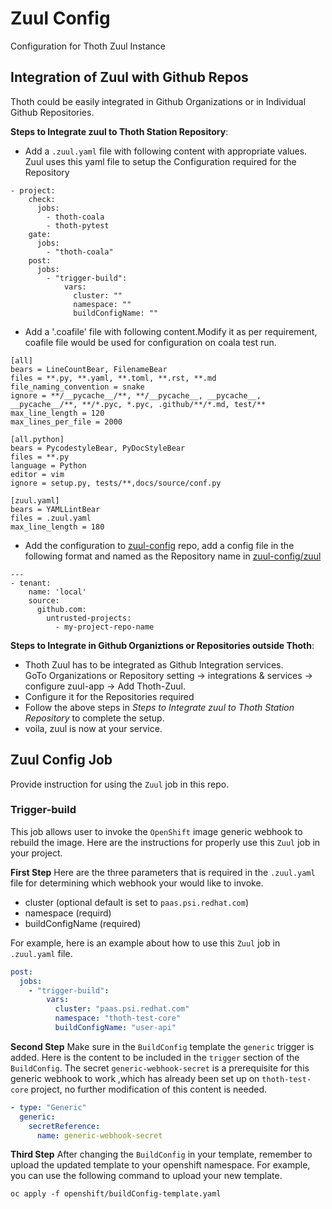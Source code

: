 # Zuul Config

Configuration for Thoth Zuul Instance

## Integration of Zuul with Github Repos

Thoth could be easily integrated in Github Organizations or in Individual Github Repositories.

**Steps to Integrate zuul to Thoth Station Repository**:

- Add a `.zuul.yaml` file with following content with appropriate values. Zuul uses this yaml file to setup the Configuration required for the Repository

```
- project:
    check:
      jobs:
        - thoth-coala
        - thoth-pytest
    gate:
      jobs:
        - "thoth-coala"
    post:
      jobs:
        - "trigger-build":
            vars:
              cluster: ""
              namespace: ""
              buildConfigName: ""
```

- Add a '.coafile' file with following content.Modify it as per requirement, coafile file would be used for configuration on coala test run.

```
[all]
bears = LineCountBear, FilenameBear
files = **.py, **.yaml, **.toml, **.rst, **.md
file_naming_convention = snake
ignore = **/__pycache__/**, **/__pycache__, __pycache__, __pycache__/**, **/*.pyc, *.pyc, .github/**/*.md, test/**
max_line_length = 120
max_lines_per_file = 2000

[all.python]
bears = PycodestyleBear, PyDocStyleBear
files = **.py
language = Python
editor = vim
ignore = setup.py, tests/**,docs/source/conf.py

[zuul.yaml]
bears = YAMLLintBear
files = .zuul.yaml
max_line_length = 180
```

- Add the configuration to [zuul-config](https://github.com/thoth-station/zuul-config) repo, add a config file in the following format and named as the Repository name in [zuul-config/zuul](https://github.com/thoth-station/zuul-config/tree/master/zuul)

```
---
- tenant:
    name: 'local'
    source:
      github.com:
        untrusted-projects:
          - my-project-repo-name
```

**Steps to Integrate in Github Organiztions or Repositories outside Thoth**:

- Thoth Zuul has to be integrated as Github Integration services.<br>
  GoTo Organizations or Repository setting -> integrations & services -> configure zuul-app -> Add Thoth-Zuul.
- Configure it for the Repositories required
- Follow the above steps in _Steps to Integrate zuul to Thoth Station Repository_ to complete the setup.
- voila, zuul is now at your service.

## Zuul Config Job

Provide instruction for using the `Zuul` job in this repo.

### Trigger-build

This job allows user to invoke the `OpenShift` image generic webhook to rebuild the image. Here are the instructions for properly use this `Zuul` job in your project.

**First Step** Here are the three parameters that is required in the `.zuul.yaml` file for determining which webhook your would like to invoke.

- cluster (optional default is set to `paas.psi.redhat.com`)
- namespace (requird)
- buildConfigName (required)

For example, here is an example about how to use this `Zuul` job in `.zuul.yaml` file.

```yaml
post:
  jobs:
    - "trigger-build":
        vars:
          cluster: "paas.psi.redhat.com"
          namespace: "thoth-test-core"
          buildConfigName: "user-api"
```

**Second Step** Make sure in the `BuildConfig` template the `generic` trigger is added. Here is the content to be included in the `trigger` section of the `BuildConfig`. The secret `generic-webhook-secret` is a prerequisite for this generic webhook to work ,which has already been set up on `thoth-test-core` project, no further modification of this content is needed.

```yaml
- type: "Generic"
  generic:
    secretReference:
      name: generic-webhook-secret
```

**Third Step** After changing the `BuildConfig` in your template, remember to upload the updated template to your openshift namespace. For example, you can use the following command to upload your new template.

```
oc apply -f openshift/buildConfig-template.yaml
```
